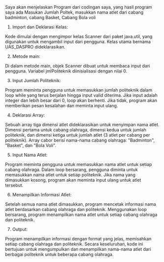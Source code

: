 Saya akan menjelaskan Program dari codingan saya, yang hasil program saya ada Masukan Jumlah Poltek, masukkan nama atlet dari cabang badminton, cabang Basket, Cabang Bola voli


1. Import dan Deklarasi Kelas:

Kode dimulai dengan mengimpor kelas Scanner dari paket java.util, yang digunakan untuk mengambil input dari pengguna.
Kelas utama bernama UAS_DASPRO dideklarasikan.

2. Metode main:

Di dalam metode main, objek Scanner dibuat untuk membaca input dari pengguna.
Variabel jmlPoliteknik diinisialisasi dengan nilai 0.

3. Input Jumlah Politeknik:

Program meminta pengguna untuk memasukkan jumlah politeknik dalam loop while yang terus berjalan hingga input valid diterima.
Jika input adalah integer dan lebih besar dari 0, loop akan berhenti. Jika tidak, program akan memberikan pesan kesalahan dan meminta input ulang.

4. Deklarasi Array:

Sebuah array tiga dimensi atlet dideklarasikan untuk menyimpan nama atlet. Dimensi pertama untuk cabang olahraga, dimensi kedua untuk jumlah politeknik, dan dimensi ketiga untuk jumlah atlet (3 atlet per cabang per politeknik).
Array cabor berisi nama-nama cabang olahraga: "Badminton", "Basket", dan "Bola Voli".

5. Input Nama Atlet:

Program meminta pengguna untuk memasukkan nama atlet untuk setiap cabang olahraga.
Dalam loop bersarang, pengguna diminta untuk memasukkan nama atlet untuk setiap politeknik. Jika nama yang dimasukkan kosong, program akan meminta input ulang untuk atlet tersebut.

6. Menampilkan Informasi Atlet:

Setelah semua nama atlet dimasukkan, program mencetak informasi nama atlet berdasarkan cabang olahraga dan politeknik.
Menggunakan loop bersarang, program menampilkan nama atlet untuk setiap cabang olahraga dan politeknik.

7. Output:

Program menampilkan informasi dengan format yang jelas, memisahkan setiap cabang olahraga dan politeknik.
Secara keseluruhan, kode ini bertujuan untuk mengumpulkan dan menampilkan nama-nama atlet dari berbagai politeknik untuk beberapa cabang olahraga.


